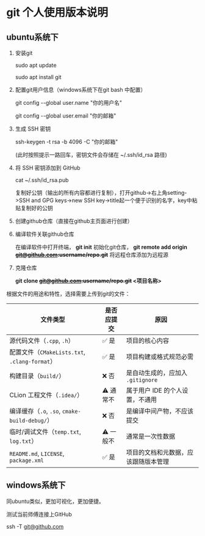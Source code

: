 # git 个人使用版本说明
 ## ubuntu系统下
1. 安装git

   sudo apt update

   sudo apt install git
2. 配置git用户信息（windows系统下在git bash 中配置）

   git config --global user.name "你的用户名"

   git config --global user.email "你的邮箱"
3. 生成 SSH 密钥 

    ssh-keygen -t rsa -b 4096 -C "你的邮箱"

    (此时按照提示一路回车，密钥文件会存储在 ~/.ssh/id_rsa 路径)
4. 将 SSH 密钥添加到 GitHub

    cat ~/.ssh/id_rsa.pub

    复制好公钥（输出的所有内容都进行复制），打开github->右上角setting->SSH and GPG keys->new SSH key->title起一个便于识别的名字，key中粘贴复制好的公钥
5. 创建github仓库（直接在github主页面进行创建）
6. 编译软件关联github仓库

    在编译软件中打开终端， **git init** 初始化git仓库， **git remote add origin ~~git@github.com:username/repo.git~~** 将远程仓库添加为远程源
7. 克隆仓库

    **git clone ~~git@github.com:username/repo.git~~ <项目名称>**

根据文件的用途和特性，选择需要上传到git的文件：

| 文件类型 | 是否应提交 | 原因 |
|----------|------------|------|
| 源代码文件（`.cpp`, `.h`） | ✅ 是 | 项目的核心内容 |
| 配置文件（`CMakeLists.txt`, `.clang-format`） | ✅ 是 | 项目构建或格式规范必需 |
| 构建目录（`build/`） | ❌ 否 | 是自动生成的，应加入 `.gitignore` |
| CLion 工程文件（`.idea/`） | ⚠️ 通常不 | 属于用户 IDE 的个人设置，不通用 |
| 编译缓存（`.o`, `.so`, `cmake-build-debug/`） | ❌ 否 | 是编译中间产物，不应该提交 |
| 临时/调试文件（`temp.txt`, `log.txt`） | ⚠️ 一般不 | 通常是一次性数据 |
| `README.md`, `LICENSE`, `package.xml` | ✅ 是 | 项目的文档和元数据，应该跟随版本管理 |

## windows系统下
同ubuntu类似，更加可视化，更加便捷。

测试当前师傅连接上GitHub

ssh -T git@github.com